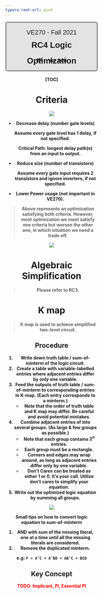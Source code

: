 ```yaml
---
typora-root-url: pic4
---
```


<div style="width:60%;height:150px;text-align:center;border-top:none solid red;border-left:none;border-bottom:none;margin-left:0%;margin-right:20%;display:inline-block">
    <div style="border:4px solid #999999;border-radius:8px;width:95%;height:100%;background-color: rgb(227, 227, 227);">
        <div style="width:100%;height:30%;text-align:center;line-height:60px;font-size:20px;font-family:'Lucida Sans', 'Lucida Sans Regular', 'Lucida Grande', 'Lucida Sans Unicode', Geneva, Verdana, sans-serif;">VE270 - Fall 2021</div>
        <div style="width:100%;height:18%;text-align:center;line-height:50px;font-size:26px;font-family:'Lucida Sans', 'Lucida Sans Regular', 'Lucida Grande', 'Lucida Sans Unicode', Geneva, Verdana, sans-serif;"><b>RC4 Logic Optimization</div>
        <div style="width:100%;height:57%;text-align:center;font-size:16px;line-height:32px;font-family: 'Courier New', Courier, monospace;font-weight:300;"><br><b>TA: Wu You<br></b></div>

[TOC]

# Criteria

<img src="full_optimization.png" style="zoom:100%;" />

- Decrease delay (number gate levels)

  Assume every gate level has 1 delay, if not specified.

  **Critical Path**: longest delay path(s) from an input to output.

- Reduce size (number of transistors)

  Assume every gate input requires 2 transistors and ignore inverters, if not specified.
  
- Lower Power usage (not important in VE270).

> Above represents an optimization satisfying both criteria. However, most optimization we meet satisfy one criteria but worsen the other one, in which situation we need a **trade off**.

<img src="/tradeoff_optimization.png" style="zoom:100%;" />

# Algebraic Simplification

> Please refer to RC3.

# K map

> K map is used to achieve simplified **two-level** circuit.

## Procedure

1. Write down truth table / sum-of-minterm of the logic circuit.
2. Create a table with variable-labelled entries where **adjacent entries differ by only one variable**.
3. Feed the outputs of truth table / sum-of-minterm to corresponding entries in K-map. (Each entry corresponds to a minterm.)
   * Note that the **order** of truth table and K map may differ. Be careful and avoid potential mistakes.
4. Combine **adjacent** entries of into several groups. (As large & few groups as possible.)
   * Note that each group contains $2^n$ entries.
   * Each group must be a rectangle.
   * Corners and edges may wrap around, as long as adjacent entries differ only by one variable.
   * Don't Cares can be treated as either 1 or 0. It’s your call. Utilize don’t cares to simplify your equation.
5. Write out the optimized logic equation by summing all groups.

<img src="/Kmap.png" style="zoom:100%;" />

**Small tips on how to convert logic equation to sum-of-minterm**

1. AND with sum of the missing literal, one at a time until all the missing literals are considered.
2. Remove the duplicated minterm.

e.g: `F = A’C + A’BD + AB’C + BCD`

## Key Concept

<font color=#FF0000>  TODO: Implicant, PI, Essential PI </font>
